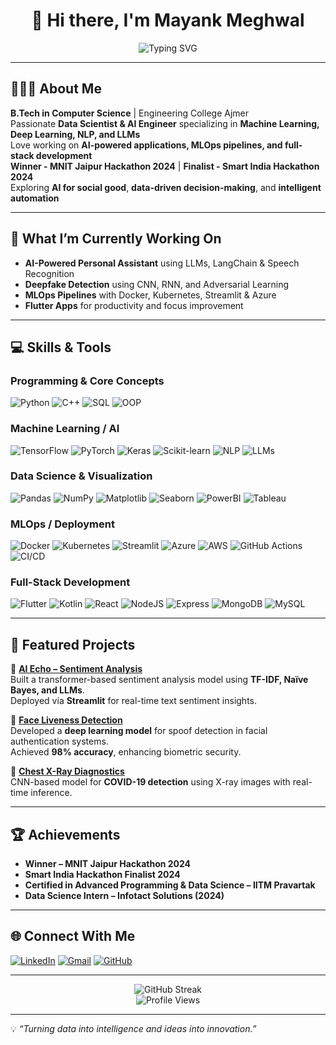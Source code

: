 <h1 align="center">👋 Hi there, I'm Mayank Meghwal</h1>

<div align="center">

![Typing SVG](https://readme-typing-svg.herokuapp.com?font=Montserrat&color=00FFFF&size=24&center=true&vCenter=true&width=800&height=60&lines=Data+Scientist+%7C+AI+%26+ML+Engineer+%7C+Full-Stack+Developer;Building+Intelligent+%26+Scalable+Applications;Always+Learning,+Always+Innovating!)

</div>

---

## 👨🏻‍💻 About Me  

**B.Tech in Computer Science** | Engineering College Ajmer  
Passionate **Data Scientist & AI Engineer** specializing in **Machine Learning, Deep Learning, NLP, and LLMs**  
Love working on **AI-powered applications, MLOps pipelines, and full-stack development**  
**Winner - MNIT Jaipur Hackathon 2024** | **Finalist - Smart India Hackathon 2024**  
Exploring **AI for social good**, **data-driven decision-making**, and **intelligent automation**

---

## 💼 What I’m Currently Working On  
- **AI-Powered Personal Assistant** using LLMs, LangChain & Speech Recognition  
- **Deepfake Detection** using CNN, RNN, and Adversarial Learning  
- **MLOps Pipelines** with Docker, Kubernetes, Streamlit & Azure  
- **Flutter Apps** for productivity and focus improvement  

---

## 💻 Skills & Tools  

### Programming & Core Concepts
![Python](https://img.shields.io/badge/Python-3776AB?style=for-the-badge&logo=python&logoColor=white)
![C++](https://img.shields.io/badge/C++-00599C?style=for-the-badge&logo=c%2B%2B&logoColor=white)
![SQL](https://img.shields.io/badge/SQL-336791?style=for-the-badge&logo=postgresql&logoColor=white)
![OOP](https://img.shields.io/badge/OOP-FF6F00?style=for-the-badge&logo=java&logoColor=white)

### Machine Learning / AI
![TensorFlow](https://img.shields.io/badge/TensorFlow-FF6F00?style=for-the-badge&logo=tensorflow&logoColor=white)
![PyTorch](https://img.shields.io/badge/PyTorch-EE4C2C?style=for-the-badge&logo=pytorch&logoColor=white)
![Keras](https://img.shields.io/badge/Keras-D00000?style=for-the-badge&logo=keras&logoColor=white)
![Scikit-learn](https://img.shields.io/badge/ScikitLearn-F7931E?style=for-the-badge&logo=scikit-learn&logoColor=white)
![NLP](https://img.shields.io/badge/NLP-008080?style=for-the-badge)
![LLMs](https://img.shields.io/badge/LLMs-5A20CB?style=for-the-badge)

### Data Science & Visualization
![Pandas](https://img.shields.io/badge/Pandas-150458?style=for-the-badge&logo=pandas)
![NumPy](https://img.shields.io/badge/NumPy-013243?style=for-the-badge&logo=numpy)
![Matplotlib](https://img.shields.io/badge/Matplotlib-11557C?style=for-the-badge)
![Seaborn](https://img.shields.io/badge/Seaborn-3182BD?style=for-the-badge)
![PowerBI](https://img.shields.io/badge/PowerBI-F2C811?style=for-the-badge&logo=powerbi)
![Tableau](https://img.shields.io/badge/Tableau-E97627?style=for-the-badge&logo=tableau&logoColor=white)

### MLOps / Deployment
![Docker](https://img.shields.io/badge/Docker-0db7ed?style=for-the-badge&logo=docker&logoColor=white)
![Kubernetes](https://img.shields.io/badge/Kubernetes-326ce5?style=for-the-badge&logo=kubernetes&logoColor=white)
![Streamlit](https://img.shields.io/badge/Streamlit-FF4B4B?style=for-the-badge&logo=streamlit&logoColor=white)
![Azure](https://img.shields.io/badge/Azure-0078D4?style=for-the-badge&logo=microsoftazure&logoColor=white)
![AWS](https://img.shields.io/badge/AWS-232F3E?style=for-the-badge&logo=amazonaws)
![GitHub Actions](https://img.shields.io/badge/GitHub_Actions-2088FF?style=for-the-badge&logo=github-actions&logoColor=white)
![CI/CD](https://img.shields.io/badge/CI%2FCD-FF6F00?style=for-the-badge)

### Full-Stack Development
![Flutter](https://img.shields.io/badge/Flutter-02569B?style=for-the-badge&logo=flutter)
![Kotlin](https://img.shields.io/badge/Kotlin-0095D5?style=for-the-badge&logo=kotlin)
![React](https://img.shields.io/badge/React-20232a?style=for-the-badge&logo=react)
![NodeJS](https://img.shields.io/badge/Node.js-43853D?style=for-the-badge&logo=node.js)
![Express](https://img.shields.io/badge/Express.js-000000?style=for-the-badge)
![MongoDB](https://img.shields.io/badge/MongoDB-4EA94B?style=for-the-badge)
![MySQL](https://img.shields.io/badge/MySQL-005C84?style=for-the-badge)

---

## 🧩 Featured Projects  

🔹 [**AI Echo – Sentiment Analysis**](https://github.com/itz-Mayank/AI_Echo)  
Built a transformer-based sentiment analysis model using **TF-IDF, Naïve Bayes, and LLMs**.  
Deployed via **Streamlit** for real-time text sentiment insights.

🔹 [**Face Liveness Detection**](https://github.com/itz-Mayank/Face-liveness)  
Developed a **deep learning model** for spoof detection in facial authentication systems.  
Achieved **98% accuracy**, enhancing biometric security.

🔹 [**Chest X-Ray Diagnostics**](https://github.com/itz-Mayank/Chest-X-Ray-Diagnostics)  
CNN-based model for **COVID-19 detection** using X-ray images with real-time inference.

---

## 🏆 Achievements
- **Winner – MNIT Jaipur Hackathon 2024**  
- **Smart India Hackathon Finalist 2024**  
- **Certified in Advanced Programming & Data Science – IITM Pravartak**  
- **Data Science Intern – Infotact Solutions (2024)**  

---

## 🌐 Connect With Me  

[![LinkedIn](https://img.shields.io/badge/LinkedIn-%230A66C2.svg?&style=for-the-badge&logo=LinkedIn&logoColor=white)](https://www.linkedin.com/in/mayank-meghwal-2b4856205/)
[![Gmail](https://img.shields.io/badge/Gmail-D14836?&style=for-the-badge&logo=gmail&logoColor=white)](mailto:mayankmeg207@gmail.com)
[![GitHub](https://img.shields.io/badge/GitHub-100000?style=for-the-badge&logo=github&logoColor=white)](https://github.com/itz-Mayank)

---

<div align="center">

![GitHub Streak](https://streak-stats.demolab.com?user=itz-Mayank&theme=dark&hide_border=true)  
![Profile Views](https://komarev.com/ghpvc/?username=itz-Mayank&color=0bd6d6&style=flat-square)

</div>

---

💡 *“Turning data into intelligence and ideas into innovation.”*
